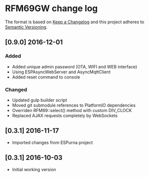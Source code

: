 # RFM69GW change log

The format is based on [Keep a Changelog](http://keepachangelog.com/)
and this project adheres to [Semantic Versioning](http://semver.org/).

## [0.9.0] 2016-12-01
### Added
- Added unique admin password (OTA, WIFI and WEB interface)
- Using ESPAsyncWebServer and AsyncMqttClient
- Added reset command to console

### Changed
- Updated gulp builder script
- Moved git submodule references to PlatformIO dependencies
- Overriden RFM69::select() method with custom DIV_CLOCK
- Replaced AJAX requests completely by WebSockets

## [0.3.1] 2016-11-17
- Imported changes from ESPurna project

## [0.3.1] 2016-10-03
- Initial working version

